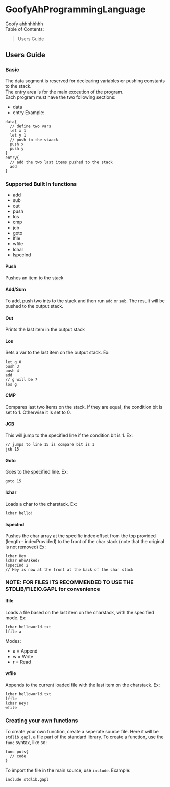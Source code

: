 # GoofyAhProgrammingLanguage
Goofy ahhhhhhhh <br>
Table of Contents:
> Users Guide
## Users Guide
### Basic
The data segment is reserved for declearing variables or pushing constants to the stack. <br>
The entry area is for the main exceution of the program. <br>
Each program must have the two following sections: 
* data
* entry 
Example: <br>
```
data{
  // define two vars
  let x 1
  let y 1
  // push to the staack
  push x
  push y
}
entry{
  // add the two last items pushed to the stack
  add
}
```
### Supported Built In functions
* add
* sub
* out
* push 
* los
* cmp
* jcb
* goto 
* lfile
* wfile
* lchar
* lspecInd
#### Push
Pushes an item to the stack
#### Add/Sum
To add, push two ints to the stack and then run `add` or `sub`. The result will be pushed to the output stack.
#### Out
Prints the last item in the output stack
#### Los
Sets a var to the last item on the output stack. Ex:
```
let g 0
push 3
push 4
add
// g will be 7
los g
```
#### CMP
Compares last two items on the stack. If they are equal, the condition bit is set to 1. Otherwise it is set to 0.
#### JCB 
This will jump to the specified line if the condition bit is 1. Ex:
```
// jumps to line 15 is compare bit is 1
jcb 15
```
#### Goto
Goes to the specified line. Ex:
```
goto 15
```
#### lchar
Loads a char to the charstack. Ex:
```
lchar hello!
```
#### lspecInd
Pushes the char array at the specific index offset from the top provided (length - indexProvided) to the front of the char stack (note that the original is not removed) Ex:
```
lchar Hey
lchar WhoAsked?
lspecInd 2 
// Hey is now at the front at the back of the char stack
```
### NOTE: FOR FILES ITS RECOMMENDED TO USE THE STDLIB/FILEIO.GAPL for convenience
#### lfile
Loads a file based on the last item on the charstack, with the specified mode. Ex:
```
lchar helloworld.txt
lfile a
```
Modes:
* a = Append
* w = Write
* r = Read
#### wfile
Appends to the current loaded file with the last item on the charstack. Ex:
```
lchar helloworld.txt
lfile
lchar Hey!
wfile
```
### Creating your own functions
To create your own function, create a seperate source file. Here it will be `stdlib.gapl`, a file part of the standard library.
To create a function, use the `func` syntax, like so: <br>
```
func puts{
  // code
}
```
To import the file in the main source, use `include`. Example:
```
include stdlib.gapl
```
